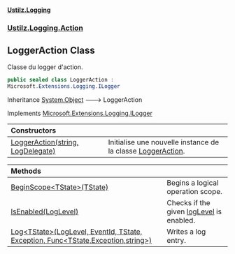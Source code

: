 #### [Ustilz.Logging](index.md 'index')
### [Ustilz.Logging.Action](Ustilz.Logging.Action.md 'Ustilz.Logging.Action')

## LoggerAction Class

Classe du logger d'action.

```csharp
public sealed class LoggerAction :
Microsoft.Extensions.Logging.ILogger
```

Inheritance [System.Object](https://docs.microsoft.com/en-us/dotnet/api/System.Object 'System.Object') &#129106; LoggerAction

Implements [Microsoft.Extensions.Logging.ILogger](https://docs.microsoft.com/en-us/dotnet/api/Microsoft.Extensions.Logging.ILogger 'Microsoft.Extensions.Logging.ILogger')

| Constructors | |
| :--- | :--- |
| [LoggerAction(string, LogDelegate)](Ustilz.Logging.Action.LoggerAction.LoggerAction(string,Ustilz.Logging.Action.LoggerAction.LogDelegate).md 'Ustilz.Logging.Action.LoggerAction.LoggerAction(string, Ustilz.Logging.Action.LoggerAction.LogDelegate)') | Initialise une nouvelle instance de la classe [LoggerAction](Ustilz.Logging.Action.LoggerAction.md 'Ustilz.Logging.Action.LoggerAction'). |

| Methods | |
| :--- | :--- |
| [BeginScope&lt;TState&gt;(TState)](Ustilz.Logging.Action.LoggerAction.BeginScope_TState_(TState).md 'Ustilz.Logging.Action.LoggerAction.BeginScope<TState>(TState)') | Begins a logical operation scope. |
| [IsEnabled(LogLevel)](Ustilz.Logging.Action.LoggerAction.IsEnabled(Microsoft.Extensions.Logging.LogLevel).md 'Ustilz.Logging.Action.LoggerAction.IsEnabled(Microsoft.Extensions.Logging.LogLevel)') | Checks if the given [logLevel](Ustilz.Logging.Action.LoggerAction.IsEnabled(Microsoft.Extensions.Logging.LogLevel).md#Ustilz.Logging.Action.LoggerAction.IsEnabled(Microsoft.Extensions.Logging.LogLevel).logLevel 'Ustilz.Logging.Action.LoggerAction.IsEnabled(Microsoft.Extensions.Logging.LogLevel).logLevel') is enabled. |
| [Log&lt;TState&gt;(LogLevel, EventId, TState, Exception, Func&lt;TState,Exception,string&gt;)](Ustilz.Logging.Action.LoggerAction.Log_TState_(Microsoft.Extensions.Logging.LogLevel,Microsoft.Extensions.Logging.EventId,TState,System.Exception,System.Func_TState,System.Exception,string_).md 'Ustilz.Logging.Action.LoggerAction.Log<TState>(Microsoft.Extensions.Logging.LogLevel, Microsoft.Extensions.Logging.EventId, TState, System.Exception, System.Func<TState,System.Exception,string>)') | Writes a log entry. |
